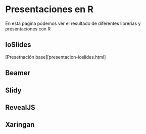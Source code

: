 # Presentaciones en R

En esta pagina podemos ver el resultado de diferentes librerías y presentaciones con R

## IoSlides

[Presetnación base][presentacion-ioslides.html]

## Beamer

## Slidy

## RevealJS

## Xaringan

